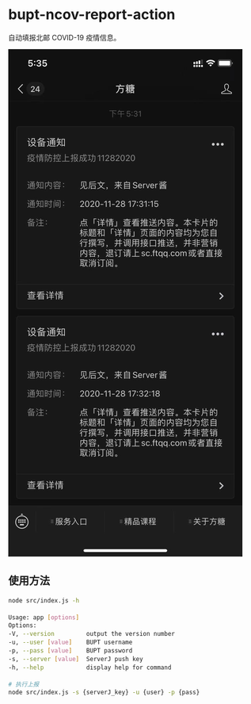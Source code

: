 # bupt-ncov-report-action

自动填报北邮 COVID-19 疫情信息。

![Telegram](img/Wechat.jpg)

## 使用方法

```bash
node src/index.js -h

Usage: app [options]
Options:
-V, --version         output the version number  
-u, --user [value]    BUPT username
-p, --pass [value]    BUPT password
-s, --server [value]  ServerJ push key   
-h, --help            display help for command

# 执行上报
node src/index.js -s {serverJ_key} -u {user} -p {pass}
```
